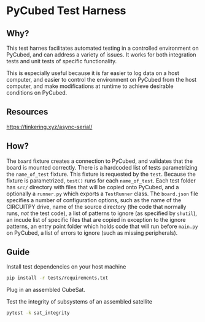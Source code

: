 # PyCubed Test Harness

## Why?

This test harnes facilitates automated testing in a controlled environment on PyCubed, and can address a variety of issues. It works for both integration tests and unit tests of specific functionality. 

This is especially useful because it is far easier to log data on a host computer, and easier to control the environment on PyCubed from the host computer, and make modifications at runtime to achieve desirable conditions on PyCubed.

## Resources

https://tinkering.xyz/async-serial/

## How?

The `board` fixture creates a connection to PyCubed, and validates that the board is mounted correctly. There is a hardcoded list of tests parametrizing the `name_of_test` fixture. This fixture is requested by the `test`. Because the fixture is parametrized, `test()` runs for each `name_of_test`. Each test folder has `src/` directory with files that will be copied onto PyCubed, and a optionally a `runner.py` which exports a `TestRunner` class. The `board.json` file specifies a number of configuration options, such as the name of the CIRCUITPY drive, name of the source directory (the code that normally runs, _not_ the test code), a list of patterns to ignore (as specified by `shutil`), an incude list of specific files that are copied in exception to the ignore patterns, an entry point folder which holds code that will run before `main.py` on PyCubed, a list of errors to ignore (such as missing peripherals).

## Guide

Install test dependencies on your host machine

```sh
pip install -r tests/requirements.txt
```

Plug in an assembled CubeSat.

Test the integrity of subsystems of an assembled satellite

```sh
pytest -k sat_integrity
```
